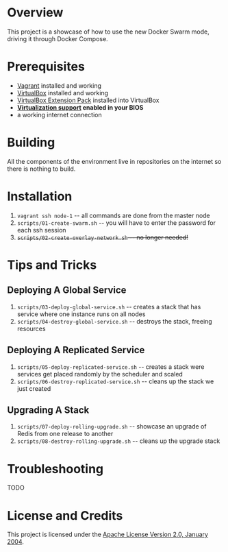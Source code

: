 # Overview
This project is a showcase of how to use the new Docker Swarm mode, driving it through Docker Compose.

# Prerequisites

* [Vagrant](https://www.vagrantup.com/) installed and working
* [VirtualBox](https://www.virtualbox.org/) installed and working
* [VirtualBox Extension Pack](https://www.virtualbox.org/wiki/Downloads) installed into VirtualBox
* **[Virtualization support](https://en.wikipedia.org/wiki/X86_virtualization) enabled in your BIOS**
* a working internet connection

# Building
All the components of the environment live in repositories on the internet so there is nothing to build.

# Installation
1. `vagrant ssh node-1` -- all commands are done from the master node
1. `scripts/01-create-swarm.sh` -- you will have to enter the password for each ssh session
1. ~~`scripts/02-create-overlay-network.sh` -- no longer needed!~~

# Tips and Tricks

## Deploying A Global Service
1. `scripts/03-deploy-global-service.sh` -- creates a stack that has service where one instance runs on all nodes
1. `scripts/04-destroy-global-service.sh` -- destroys the stack, freeing resources

## Deploying A Replicated Service
1. `scripts/05-deploy-replicated-service.sh` -- creates a stack were services get placed randomly by the scheduler and scaled
1. `scripts/06-destroy-replicated-service.sh` -- cleans up the stack we just created

## Upgrading A Stack
1. `scripts/07-deploy-rolling-upgrade.sh` -- showcase an upgrade of Redis from one release to another
1. `scripts/08-destroy-rolling-upgrade.sh` -- cleans up the upgrade stack

# Troubleshooting
TODO

# License and Credits
This project is licensed under the [Apache License Version 2.0, January 2004](http://www.apache.org/licenses/).
